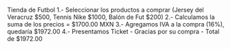 <!-- MarkDown -->
<!-- 
Markdown es un lenguaje de marcado ligero que se utiliza para crear documentos de texto enriquecido. Es fácil de leer y escribir, y se puede utilizar para crear una amplia variedad de documentos, como páginas web, publicaciones de blog, artículos y libros electrónicos.
-->

Tienda de Futbol
1.- Seleccionar los productos a comprar (Jersey del Veracruz $500, Tennis Nike $1000, Balón de Fut $200)
2.- Calculamos la suma de los precios = $1700.00 MXN
3.- Agregamos IVA a la compra (16%), quedaría $1972.00
4.- Presentamos Ticket - Gracias por su compra - Total de $1972.00
